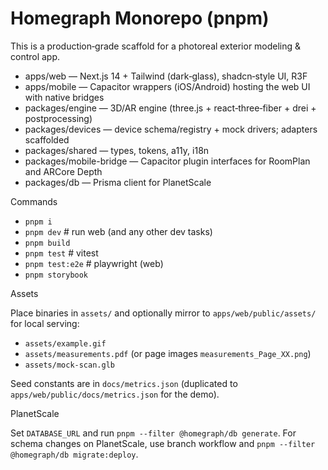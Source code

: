 # Homegraph Monorepo (pnpm)

This is a production‑grade scaffold for a photoreal exterior modeling & control app.

- apps/web — Next.js 14 + Tailwind (dark‑glass), shadcn‑style UI, R3F
- apps/mobile — Capacitor wrappers (iOS/Android) hosting the web UI with native bridges
- packages/engine — 3D/AR engine (three.js + react‑three‑fiber + drei + postprocessing)
- packages/devices — device schema/registry + mock drivers; adapters scaffolded
- packages/shared — types, tokens, a11y, i18n
- packages/mobile-bridge — Capacitor plugin interfaces for RoomPlan and ARCore Depth
- packages/db — Prisma client for PlanetScale

Commands

- `pnpm i`
- `pnpm dev`           # run web (and any other dev tasks)
- `pnpm build`
- `pnpm test`          # vitest
- `pnpm test:e2e`      # playwright (web)
- `pnpm storybook`

Assets

Place binaries in `assets/` and optionally mirror to `apps/web/public/assets/` for local serving:
- `assets/example.gif`
- `assets/measurements.pdf` (or page images `measurements_Page_XX.png`)
- `assets/mock-scan.glb`

Seed constants are in `docs/metrics.json` (duplicated to `apps/web/public/docs/metrics.json` for the demo).

PlanetScale

Set `DATABASE_URL` and run `pnpm --filter @homegraph/db generate`. For schema changes on PlanetScale, use branch workflow and `pnpm --filter @homegraph/db migrate:deploy`.

